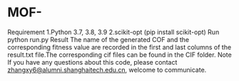 # MOF-
Requirement
        1.Python 3.7, 3.8, 3.9
        2.scikit-opt (pip install scikit-opt)
Run
       python run.py
Result
        The name of the generated COF and the corresponding fitness value are recorded in the first and last columns of the result.txt file.The corresponding cif files can be found in the CIF folder.
Note
       If you have any questions about this code, please contact zhangxy6@alumni.shanghaitech.edu.cn, welcome to communicate.
